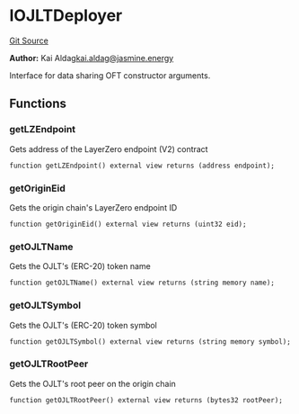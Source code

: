 # IOJLTDeployer
[Git Source](https://github.com/Jasmine-Energy/jasmine-bridge/blob/41a89a99de073bdfa320a66b9536780475689209/contracts/interfaces/IOJLTDeployer.sol)

**Author:**
Kai Aldag<kai.aldag@jasmine.energy>

Interface for data sharing OFT constructor arguments.


## Functions
### getLZEndpoint

Gets address of the LayerZero endpoint (V2) contract


```solidity
function getLZEndpoint() external view returns (address endpoint);
```

### getOriginEid

Gets the origin chain's LayerZero endpoint ID


```solidity
function getOriginEid() external view returns (uint32 eid);
```

### getOJLTName

Gets the OJLT's (ERC-20) token name


```solidity
function getOJLTName() external view returns (string memory name);
```

### getOJLTSymbol

Gets the OJLT's (ERC-20) token symbol


```solidity
function getOJLTSymbol() external view returns (string memory symbol);
```

### getOJLTRootPeer

Gets the OJLT's root peer on the origin chain


```solidity
function getOJLTRootPeer() external view returns (bytes32 rootPeer);
```

